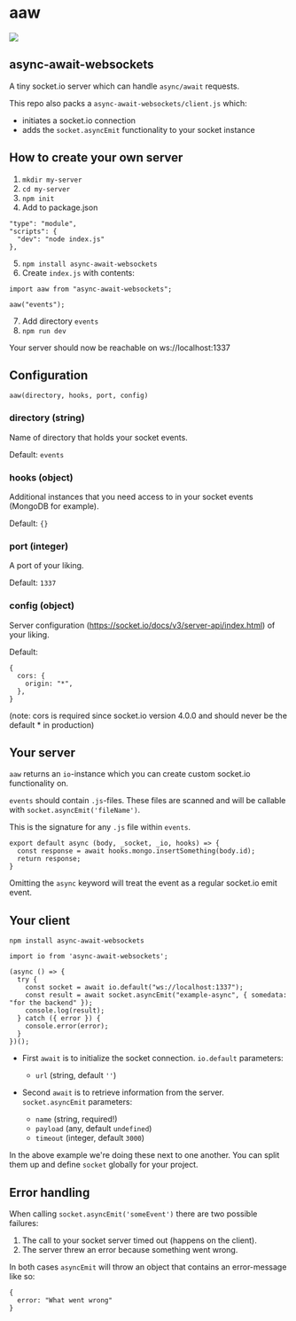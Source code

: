 # aaw

![](https://wallpaperaccess.com/full/374183.jpg)

## async-await-websockets

A tiny socket.io server which can handle `async/await` requests.

This repo also packs a `async-await-websockets/client.js` which:

- initiates a socket.io connection
- adds the `socket.asyncEmit` functionality to your socket instance

## How to create your own server

1. `mkdir my-server`
2. `cd my-server`
3. `npm init`
4. Add to package.json

```
"type": "module",
"scripts": {
  "dev": "node index.js"
},
```

5. `npm install async-await-websockets`
6. Create `index.js` with contents:

```
import aaw from "async-await-websockets";

aaw("events");
```

7. Add directory `events`
8. `npm run dev`

Your server should now be reachable on ws://localhost:1337

## Configuration

`aaw(directory, hooks, port, config)`

### directory (string)

Name of directory that holds your socket events.

Default: `events`

### hooks (object)

Additional instances that you need access to in your socket events (MongoDB for example).

Default: `{}`

### port (integer)

A port of your liking.

Default: `1337`

### config (object)

Server configuration (https://socket.io/docs/v3/server-api/index.html) of your liking.

Default:

```
{
  cors: {
    origin: "*",
  },
}
```

(note: cors is required since socket.io version 4.0.0 and should never be the default \* in production)

## Your server

`aaw` returns an `io`-instance which you can create custom socket.io functionality on.

`events` should contain `.js`-files. These files are scanned and will be callable with `socket.asyncEmit('fileName')`.

This is the signature for any `.js` file within `events`.

```
export default async (body, _socket, _io, hooks) => {
  const response = await hooks.mongo.insertSomething(body.id);
  return response;
}
```

Omitting the `async` keyword will treat the event as a regular socket.io emit event.

## Your client

`npm install async-await-websockets`

```
import io from 'async-await-websockets';

(async () => {
  try {
    const socket = await io.default("ws://localhost:1337");
    const result = await socket.asyncEmit("example-async", { somedata: "for the backend" });
    console.log(result);
  } catch ({ error }) {
    console.error(error);
  }
})();
```

- First `await` is to initialize the socket connection. `io.default` parameters:

  - `url` (string, default `''`)

- Second `await` is to retrieve information from the server. `socket.asyncEmit` parameters:

  - `name` (string, required!)
  - `payload` (any, default `undefined`)
  - `timeout` (integer, default `3000`)

In the above example we're doing these next to one another. You can split them up and define `socket` globally for your project.

## Error handling

When calling `socket.asyncEmit('someEvent')` there are two possible failures:

1. The call to your socket server timed out (happens on the client).
2. The server threw an error because something went wrong.

In both cases `asyncEmit` will throw an object that contains an error-message like so:

```
{
  error: "What went wrong"
}
```
